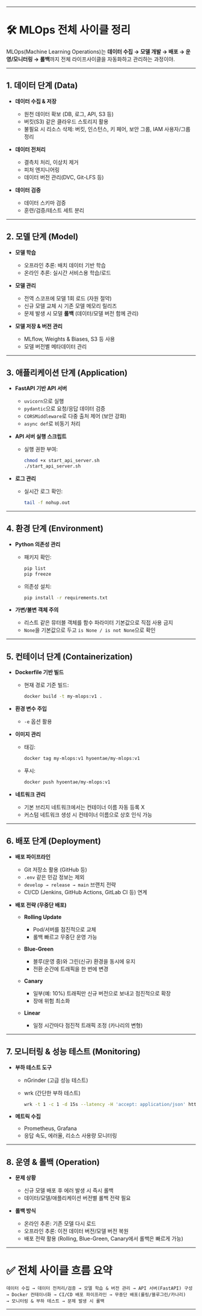 
---

# 🛠️ MLOps 전체 사이클 정리

MLOps(Machine Learning Operations)는 **데이터 수집 → 모델 개발 → 배포 → 운영/모니터링 → 롤백**까지 전체 라이프사이클을 자동화하고 관리하는 과정이야.

---

## 1. 데이터 단계 (Data)

* **데이터 수집 & 저장**

  * 원천 데이터 확보 (DB, 로그, API, S3 등)
  * 버킷(S3) 같은 클라우드 스토리지 활용
  * 불필요 시 리소스 삭제: 버킷, 인스턴스, 키 페어, 보안 그룹, IAM 사용자/그룹 정리

* **데이터 전처리**

  * 결측치 처리, 이상치 제거
  * 피처 엔지니어링
  * 데이터 버전 관리(DVC, Git-LFS 등)

* **데이터 검증**

  * 데이터 스키마 검증
  * 훈련/검증/테스트 세트 분리

---

## 2. 모델 단계 (Model)

* **모델 학습**

  * 오프라인 추론: 배치 데이터 기반 학습
  * 온라인 추론: 실시간 서비스용 학습/로드

* **모델 관리**

  * 전역 스코프에 모델 1회 로드 (자원 절약)
  * 신규 모델 교체 시 기존 모델 메모리 릴리즈
  * 문제 발생 시 모델 **롤백** (데이터/모델 버전 함께 관리)

* **모델 저장 & 버전 관리**

  * MLflow, Weights & Biases, S3 등 사용
  * 모델 버전별 메타데이터 관리

---

## 3. 애플리케이션 단계 (Application)

* **FastAPI 기반 API 서버**

  * `uvicorn`으로 실행
  * `pydantic`으로 요청/응답 데이터 검증
  * `CORSMiddleware`로 다중 출처 제어 (보안 강화)
  * `async def`로 비동기 처리

* **API 서버 실행 스크립트**

  * 실행 권한 부여:

    ```bash
    chmod +x start_api_server.sh
    ./start_api_server.sh
    ```

* **로그 관리**

  * 실시간 로그 확인:

    ```bash
    tail -f nohup.out
    ```

---

## 4. 환경 단계 (Environment)

* **Python 의존성 관리**

  * 패키지 확인:

    ```bash
    pip list
    pip freeze
    ```
  * 의존성 설치:

    ```bash
    pip install -r requirements.txt
    ```

* **가변/불변 객체 주의**

  * 리스트 같은 뮤터블 객체를 함수 파라미터 기본값으로 직접 사용 금지
  * `None`을 기본값으로 두고 `is None / is not None`으로 확인

---

## 5. 컨테이너 단계 (Containerization)

* **Dockerfile 기반 빌드**

  * 현재 경로 기준 빌드:

    ```bash
    docker build -t my-mlops:v1 .
    ```

* **환경 변수 주입**

  * `-e` 옵션 활용

* **이미지 관리**

  * 태깅:

    ```bash
    docker tag my-mlops:v1 hyoentae/my-mlops:v1
    ```
  * 푸시:

    ```bash
    docker push hyoentae/my-mlops:v1
    ```

* **네트워크 관리**

  * 기본 브리지 네트워크에서는 컨테이너 이름 자동 등록 X
  * 커스텀 네트워크 생성 시 컨테이너 이름으로 상호 인식 가능

---

## 6. 배포 단계 (Deployment)

* **배포 파이프라인**

  * Git 저장소 활용 (GitHub 등)
  * `.env` 같은 민감 정보는 제외
  * `develop → release → main` 브랜치 전략
  * CI/CD (Jenkins, GitHub Actions, GitLab CI 등) 연계

* **배포 전략 (무중단 배포)**

  * **Rolling Update**

    * Pod/서버를 점진적으로 교체
    * 롤백 빠르고 무중단 운영 가능
  * **Blue-Green**

    * 블루(운영 중)와 그린(신규) 환경을 동시에 유지
    * 전환 순간에 트래픽을 한 번에 변경
  * **Canary**

    * 일부(예: 10%) 트래픽만 신규 버전으로 보내고 점진적으로 확장
    * 장애 위험 최소화
  * **Linear**

    * 일정 시간마다 점진적 트래픽 조정 (카나리의 변형)

---

## 7. 모니터링 & 성능 테스트 (Monitoring)

* **부하 테스트 도구**

  * nGrinder (고급 성능 테스트)
  * wrk (간단한 부하 테스트)

    ```bash
    wrk -t 1 -c 1 -d 15s --latency -H 'accept: application/json' http://<url>
    ```

* **메트릭 수집**

  * Prometheus, Grafana
  * 응답 속도, 에러율, 리소스 사용량 모니터링

---

## 8. 운영 & 롤백 (Operation)

* **문제 상황**

  * 신규 모델 배포 후 에러 발생 시 즉시 롤백
  * 데이터/모델/애플리케이션 버전별 롤백 전략 필요

* **롤백 방식**

  * 온라인 추론: 기존 모델 다시 로드
  * 오프라인 추론: 이전 데이터 버전/모델 버전 복원
  * 배포 전략 활용 (Rolling, Blue-Green, Canary에서 롤백은 빠르게 가능)

---

# ✅ 전체 사이클 흐름 요약

```
데이터 수집 → 데이터 전처리/검증 → 모델 학습 & 버전 관리 → API 서버(FastAPI) 구성 
→ Docker 컨테이너화 → CI/CD 배포 파이프라인 → 무중단 배포(롤링/블루그린/카나리) 
→ 모니터링 & 부하 테스트 → 문제 발생 시 롤백
```

---

